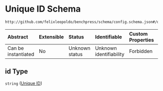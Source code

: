 # Unique ID Schema

```txt
http://github.com/felixleopoldo/benchpress/schema/config.schema.json#/definitions/iid/properties/id
```



| Abstract            | Extensible | Status         | Identifiable            | Custom Properties | Additional Properties | Access Restrictions | Defined In                                                                    |
| :------------------ | :--------- | :------------- | :---------------------- | :---------------- | :-------------------- | :------------------ | :---------------------------------------------------------------------------- |
| Can be instantiated | No         | Unknown status | Unknown identifiability | Forbidden         | Allowed               | none                | [config.schema.json*](../../../out/config.schema.json "open original schema") |

## id Type

`string` ([Unique ID](config-definitions-standard-sampling-properties-unique-id.md))
